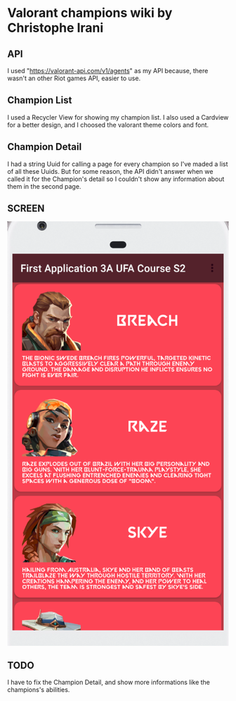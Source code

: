 # Valorant champions wiki by Christophe Irani

## API
I used "https://valorant-api.com/v1/agents" as my API because, there wasn't an other Riot games API, easier to use.

## Champion List
I used a Recycler View for showing my champion list. I also used a Cardview for a better design, and I choosed the valorant theme colors and font.

## Champion Detail
I had a string Uuid for calling a page for every champion so I've maded a list of all these Uuids. But for some reason, the API didn't answer when we called it for the Champion's detail so I couldn't show any information about them in the second page.

## SCREEN
![](https://github.com/LorDarkrys/Application/blob/main/app/ScreenValorantApp.png)
## TODO

I have to fix the Champion Detail, and show more informations like the champions's abilities.
